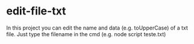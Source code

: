 # edit-file-txt
In this project you can edit the name and data (e.g. toUpperCase) of a txt file. Just type the filename in the cmd (e.g. node script teste.txt)
